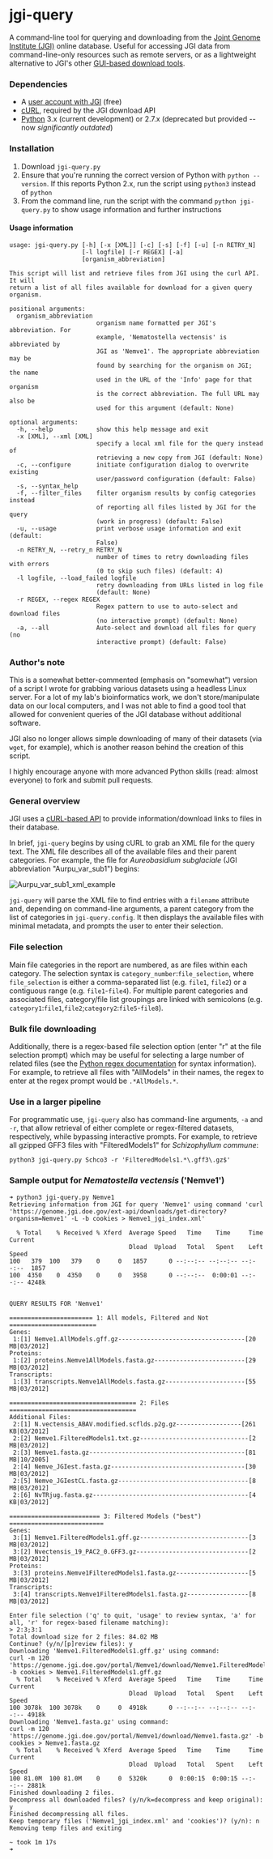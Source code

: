 # jgi-query
A command-line tool for querying and downloading from the [Joint Genome Institute (JGI)](http://genome.jgi-psf.org/) online database. Useful for accessing JGI data from command-line-only resources such as remote servers, or as a lightweight alternative to JGI's other [GUI-based download tools](http://genome.jgi-psf.org/help/download.jsf).

### Dependencies

- A [user account with JGI](http://contacts.jgi-psf.org/registration/new) (free)
- [cURL](http://curl.haxx.se/), required by the JGI download API
- [Python](https://www.python.org/downloads/) 3.x (current development) or 2.7.x (deprecated but provided -- now *significantly outdated*)

### Installation

1. Download `jgi-query.py`
2. Ensure that you're running the correct version of Python with `python --version`. If this reports Python 2.x, run the script using `python3` instead of `python`
3. From the command line, run the script with the command `python jgi-query.py` to show usage information and further instructions

#### Usage information

```
usage: jgi-query.py [-h] [-x [XML]] [-c] [-s] [-f] [-u] [-n RETRY_N]
                    [-l logfile] [-r REGEX] [-a]
                    [organism_abbreviation]

This script will list and retrieve files from JGI using the curl API. It will
return a list of all files available for download for a given query organism.

positional arguments:
  organism_abbreviation
                        organism name formatted per JGI's abbreviation. For
                        example, 'Nematostella vectensis' is abbreviated by
                        JGI as 'Nemve1'. The appropriate abbreviation may be
                        found by searching for the organism on JGI; the name
                        used in the URL of the 'Info' page for that organism
                        is the correct abbreviation. The full URL may also be
                        used for this argument (default: None)

optional arguments:
  -h, --help            show this help message and exit
  -x [XML], --xml [XML]
                        specify a local xml file for the query instead of
                        retrieving a new copy from JGI (default: None)
  -c, --configure       initiate configuration dialog to overwrite existing
                        user/password configuration (default: False)
  -s, --syntax_help
  -f, --filter_files    filter organism results by config categories instead
                        of reporting all files listed by JGI for the query
                        (work in progress) (default: False)
  -u, --usage           print verbose usage information and exit (default:
                        False)
  -n RETRY_N, --retry_n RETRY_N
                        number of times to retry downloading files with errors
                        (0 to skip such files) (default: 4)
  -l logfile, --load_failed logfile
                        retry downloading from URLs listed in log file
                        (default: None)
  -r REGEX, --regex REGEX
                        Regex pattern to use to auto-select and download files
                        (no interactive prompt) (default: None)
  -a, --all             Auto-select and download all files for query (no
                        interactive prompt) (default: False)
```

### Author's note

This is a somewhat better-commented (emphasis on "somewhat") version of a script I wrote for grabbing various datasets using a headless Linux server. For a lot of my lab's bioinformatics work, we don't store/manipulate data on our local computers, and I was not able to find a good tool that allowed for convenient queries of the JGI database without additional software.

JGI also no longer allows simple downloading of many of their datasets (via `wget`, for example), which is another reason behind the creation of this script.

I highly encourage anyone with more advanced Python skills (read: almost everyone) to fork and submit pull requests.

### General overview

JGI uses a [cURL-based API](https://docs.google.com/document/d/1UXovE52y1ab8dZVa-LYNJtgUVgK55nHSQR3HQEJJ5-A/view) to provide information/download links to files in their database.

In brief, `jgi-query` begins by using cURL to grab an XML file for the query text. The XML file describes all of the available files and their parent categories. For example, the file for *Aureobasidium subglaciale* (JGI abbreviation "Aurpu_var_sub1") begins:

![Aurpu_var_sub1_xml_example](http://i.imgur.com/4nImnxx.png)

`jgi-query` will parse the XML file to find entries with a `filename` attribute and, depending on command-line arguments, a parent category from the list of categories in `jgi-query.config`. It then displays the available files with minimal metadata, and prompts the user to enter their selection.

### File selection

Main file categories in the report are numbered, as are files within each category. The selection syntax is `category_number`:`file_selection`, where `file_selection` is either a comma-separated list (e.g. `file1`, `file2`) or a contiguous range (e.g. `file1`-`file4`). For multiple parent categories and associated files, category/file list groupings are linked with semicolons (e.g. `category1`:`file1`,`file2`;`category2`:`file5`-`file8`).

### Bulk file downloading

Additionally, there is a regex-based file selection option (enter "r" at the file selection prompt) which may be useful for selecting a large number of related files (see the [Python regex documentation](https://docs.python.org/3/library/re.html#re-syntax) for syntax information). For example, to retrieve all files with "AllModels" in their names, the regex to enter at the regex prompt would be `.*AllModels.*`.

### Use in a larger pipeline

For programmatic use, `jgi-query` also has command-line arguments, `-a` and `-r`, that allow retrieval of either complete or regex-filtered datasets, respectively, while bypassing interactive prompts. For example, to retrieve all gzipped GFF3 files with "FilteredModels1" for _Schizophyllum commune_:

`python3 jgi-query.py Schco3 -r 'FilteredModels1.*\.gff3\.gz$'`

### Sample output for _Nematostella vectensis_ ('Nemve1')

```
➜ python3 jgi-query.py Nemve1                                  
Retrieving information from JGI for query 'Nemve1' using command 'curl 'https://genome.jgi.doe.gov/ext-api/downloads/get-directory?organism=Nemve1' -L -b cookies > Nemve1_jgi_index.xml'

  % Total    % Received % Xferd  Average Speed   Time    Time     Time  Current
                                 Dload  Upload   Total   Spent    Left  Speed
100   379  100   379    0     0   1857      0 --:--:-- --:--:-- --:--:--  1857
100  4350    0  4350    0     0   3958      0 --:--:--  0:00:01 --:--:-- 4248k


QUERY RESULTS FOR 'Nemve1'

======================= 1: All models, Filtered and Not ========================
Genes:
 1:[1] Nemve1.AllModels.gff.gz-----------------------------------[20 MB|03/2012]
Proteins:
 1:[2] proteins.Nemve1AllModels.fasta.gz-------------------------[29 MB|03/2012]
Transcripts:
 1:[3] transcripts.Nemve1AllModels.fasta.gz----------------------[55 MB|03/2012]

=================================== 2: Files ===================================
Additional Files:
 2:[1] N.vectensis_ABAV.modified.scflds.p2g.gz------------------[261 KB|03/2012]
 2:[2] Nemve1.FilteredModels1.txt.gz------------------------------[2 MB|03/2012]
 2:[3] Nemve1.fasta.gz-------------------------------------------[81 MB|10/2005]
 2:[4] Nemve_JGIest.fasta.gz-------------------------------------[30 MB|03/2012]
 2:[5] Nemve_JGIestCL.fasta.gz------------------------------------[8 MB|03/2012]
 2:[6] NvTRjug.fasta.gz-------------------------------------------[4 KB|03/2012]

========================= 3: Filtered Models ("best") ==========================
Genes:
 3:[1] Nemve1.FilteredModels1.gff.gz------------------------------[3 MB|03/2012]
 3:[2] Nvectensis_19_PAC2_0.GFF3.gz-------------------------------[2 MB|03/2012]
Proteins:
 3:[3] proteins.Nemve1FilteredModels1.fasta.gz--------------------[5 MB|03/2012]
Transcripts:
 3:[4] transcripts.Nemve1FilteredModels1.fasta.gz-----------------[8 MB|03/2012]

Enter file selection ('q' to quit, 'usage' to review syntax, 'a' for all, 'r' for regex-based filename matching):
> 2:3;3:1
Total download size for 2 files: 84.02 MB
Continue? (y/n/[p]review files): y
Downloading 'Nemve1.FilteredModels1.gff.gz' using command:
curl -m 120 'https://genome.jgi.doe.gov/portal/Nemve1/download/Nemve1.FilteredModels1.gff.gz' -b cookies > Nemve1.FilteredModels1.gff.gz
  % Total    % Received % Xferd  Average Speed   Time    Time     Time  Current
                                 Dload  Upload   Total   Spent    Left  Speed
100 3078k  100 3078k    0     0  4918k      0 --:--:-- --:--:-- --:--:-- 4918k
Downloading 'Nemve1.fasta.gz' using command:
curl -m 120 'https://genome.jgi.doe.gov/portal/Nemve1/download/Nemve1.fasta.gz' -b cookies > Nemve1.fasta.gz
  % Total    % Received % Xferd  Average Speed   Time    Time     Time  Current
                                 Dload  Upload   Total   Spent    Left  Speed
100 81.0M  100 81.0M    0     0  5320k      0  0:00:15  0:00:15 --:--:-- 2881k
Finished downloading 2 files.
Decompress all downloaded files? (y/n/k=decompress and keep original): y
Finished decompressing all files.
Keep temporary files ('Nemve1_jgi_index.xml' and 'cookies')? (y/n): n
Removing temp files and exiting

~ took 1m 17s 
➜ 
```